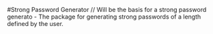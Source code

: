 #Strong Password Generator
//
Will be the basis for a strong password generato - The package for generating strong passwords of a length defined by the user.
